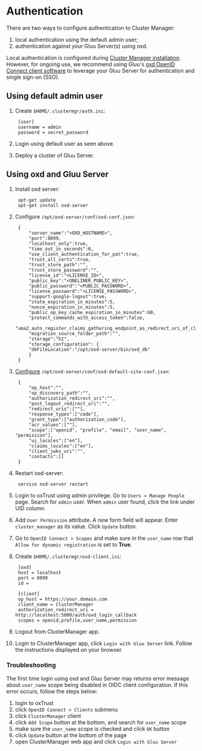 # Authentication
There are two ways to configure authentication to Cluster Manager: 

1. local authentication using the default admin user;    
1. authentication against your Gluu Server(s) using oxd.    

Local authentication is configured during [Cluster Manager installation](../installation/index.md). However, for ongoing use, we recommend using Gluu's [oxd OpenID Connect client software](https://gluu.org/docs/oxd) to leverage your Gluu Server for authentication and single sign-on (SSO). 

## Using default admin user

1. Create `$HOME/.clustermgr/auth.ini`:     
    
        [user]
        username = admin
        password = secret_password     

1. Login using default user as seen above.

1. Deploy a cluster of Gluu Server.

## Using oxd and Gluu Server

1. Install oxd server:       
        
        apt-get update
        apt-get install oxd-server   
    
1. Configure `/opt/oxd-server/conf/oxd-conf.json`:                      
 
        {    
            "server_name":"<OXD_HOSTNAME>",    
            "port":8099,    
            "localhost_only":true,    
            "time_out_in_seconds":0,    
            "use_client_authentication_for_pat":true,    
            "trust_all_certs":true,    
            "trust_store_path":"",    
            "trust_store_password":"",    
            "license_id":"<LICENSE_ID>",    
            "public_key":"<ONELINER_PUBLIC_KEY>",        
            "public_password":"<PUBLIC_PASSWORD>",        
            "license_password":"<LICENSE_PASSWORD>",        
            "support-google-logout":true,    
            "state_expiration_in_minutes":5,    
            "nonce_expiration_in_minutes":5,    
            "public_op_key_cache_expiration_in_minutes":60,    
            "protect_commands_with_access_token":false,    
            "uma2_auto_register_claims_gathering_endpoint_as_redirect_uri_of_client":true,    
            "migration_source_folder_path":"",    
            "storage":"h2",    
            "storage_configuration": {    
            "dbFileLocation":"/opt/oxd-server/bin/oxd_db"    
            }    
        }       
    
1. [Configure](https://gluu.org/docs/oxd/configuration/#oxd-default-site-configjson-field-descriptions) `/opt/oxd-server/conf/oxd-default-site-conf.json`:        
    
        {    
            "op_host":"",    
            "op_discovery_path":"",    
            "authorization_redirect_uri":"",    
            "post_logout_redirect_uri":"",    
            "redirect_uris":[""],    
            "response_types":["code"],    
            "grant_type":["authorization_code"],    
            "acr_values":[""],    
            "scope":["openid", "profile", "email", "user_name", "permission"],    
            "ui_locales":["en"],    
            "claims_locales":["en"],    
            "client_jwks_uri":"",    
            "contacts":[]    
        }       

1. Restart oxd-server:    
   
        service oxd-server restart    
    

1. Login to oxTrust using admin privilege. Go to `Users > Manage People` page. Search for `admin` user. When `admin` user found, click the link under UID column.

1. Add `User Permission` attribute. A new form field will appear. Enter `cluster_manager` as its value. Click `Update` button.

1. Go to `OpenID Connect > Scopes` and make sure in the `user_name` row that `Allow for dynamic registration` is set to **True**.

1. Create `$HOME/.clustermgr/oxd-client.ini`:        
           
        [oxd]    
        host = localhost    
        port = 8099    
        id =     
    
        [client]    
        op_host = https://your.domain.com    
        client_name = ClusterManager    
        authorization_redirect_uri = http://localhost:5000/auth/oxd_login_callback    
        scopes = openid,profile,user_name,permission        
        
1. Logout from ClusterManager app.

1. Login to ClusterManager app, click `Login with Gluu Server` link. Follow the instructions displayed on your browser.

### Troubleshooting

The first time login using oxd and Gluu Server may returns error message about `user_name` scope being disabled 
in OIDC client configuration. If this error occurs, follow the steps below:
    
1. login to oxTrust    
1. click `OpenID Connect > Clients` submenu        
1. click `ClusterManager` client    
1. click `Add Scope` button at the bottom, and search for `user_name` scope        
1. make sure the `user_name` scope is checked and click `OK` button    
1. click `Update` button at the bottom of the page    
1. open ClusterManager web app and click `Login with Gluu Server`    
    
